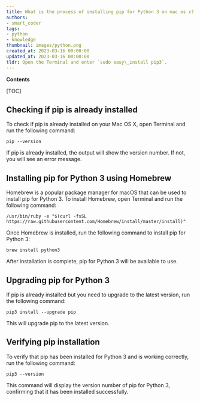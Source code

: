 ```yaml
---
title: What is the process of installing pip for Python 3 on mac os x?
authors:
- smart_coder
tags:
- python
- knowledge
thumbnail: images/python.png
created_at: 2023-03-16 00:00:00
updated_at: 2023-03-16 00:00:00
tldr: Open the Terminal and enter `sudo easy\_install pip3`.
---
```


**Contents**

[TOC]

## Checking if pip is already installed

To check if pip is already installed on your Mac OS X, open Terminal and run the following command:

```
pip --version
```

If pip is already installed, the output will show the version number. If not, you will see an error message.


## Installing pip for Python 3 using Homebrew

Homebrew is a popular package manager for macOS that can be used to install pip for Python 3. To install Homebrew, open Terminal and run the following command:

```
/usr/bin/ruby -e "$(curl -fsSL https://raw.githubusercontent.com/Homebrew/install/master/install)"
```

Once Homebrew is installed, run the following command to install pip for Python 3:

```
brew install python3
```

After installation is complete, pip for Python 3 will be available to use.


## Upgrading pip for Python 3

If pip is already installed but you need to upgrade to the latest version, run the following command:

```
pip3 install --upgrade pip
```

This will upgrade pip to the latest version.


## Verifying pip installation

To verify that pip has been installed for Python 3 and is working correctly, run the following command:

```
pip3 --version
```

This command will display the version number of pip for Python 3, confirming that it has been installed successfully.
